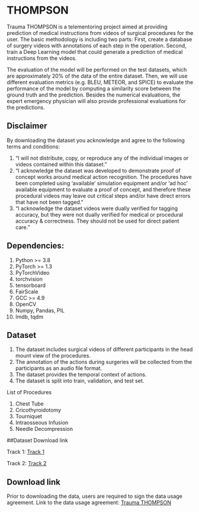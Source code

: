 # THOMPSON

Trauma THOMPSON is a telementoring project aimed at providing prediction of medical instructions from videos of surgical procedures for the user.
The basic methodology is including two parts: First, create a database of surgery videos with annotations of each step in the operation. Second, train a Deep Learning model that could generate a prediction of medical instructions from the videos.

The evaluation of the model will be performed on the test datasets, which are approximately 20% of the data of the entire dataset. Then, we will use different evaluation metrics (e.g. BLEU, METEOR, and SPICE) to evaluate the performance of the model by computing a similarity score between the ground truth and the prediction. Besides the numerical evaluations, the expert emergency physician will also provide professional evaluations for the predictions.
## Disclaimer
By downloading the dataset you acknowledge and agree to the following terms and conditions:
1. “I will not distribute, copy, or reproduce any of the individual images or videos contained within this dataset.”
2. “I acknowledge the dataset was developed to demonstrate proof of concept works around medical action recognition. The procedures have been completed using ‘available’ simulation equipment and/or ‘ad hoc’ available equipment to evaluate a proof of concept, and therefore these procedural videos may leave out critical steps and/or have direct errors that have not been tagged." 
3. “I acknowledge the dataset videos were dually verified for tagging accuracy, but they were not dually verified for medical or procedural accuracy & correctness. They should not be used for direct patient care.”

## Dependencies:
1. Python >= 3.8
2. PyTorch >= 1.3
3. PyTorchVideo
4. torchvision
5. tensorboard
6. FairScale
7. GCC >= 4.9
8. OpenCV
9. Numpy, Pandas, PIL
10. lmdb, tqdm


## Dataset
1. The dataset includes surgical videos of different participants in the head mount view of the procedures.
2. The annotation of the actions during surgeries will be collected from the participants as an audio file format.
3. The dataset provides the temporal context of actions.
4. The dataset is split into train, validation, and test set.

List of Procedures
1. Chest Tube
2. Cricothyroidotomy
3. Tourniquet
4. Intraosseous Infusion
5. Needle Decompression
   
##Dataset Download link

Track 1: [Track 1](https://drive.google.com/drive/folders/1kuJBq5IhAXpEFoYNuSqpZb-SVWGrEen8?usp=drive_link)

Track 2: [Track 2](https://purdue0-my.sharepoint.com/:u:/g/personal/jiang841_purdue_edu/EYy9L8cxfKxBgprW4J3StAEBK1HBTRmcUE16TvSdUuNMtg?e=cDuFrG)


## Download link
Prior to downloading the data, users are required to sign the data usage agreement.
Link to the data usage agreement: [Trauma THOMPSON](https://shorturl.at/afvMP)

